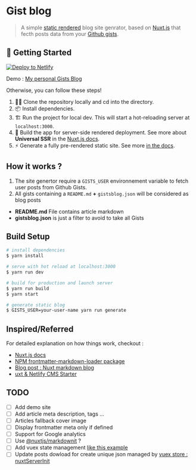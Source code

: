 # Gist blog

> A simple [static rendered](https://jamstack.wtf/) blog site genrator, based on [Nuxt.js](https://nuxtjs.org) that fecth posts data from your [Github gists](https://gist.github.com/).

## 🎉 Getting Started

[![Deploy to Netlify](https://www.netlify.com/img/deploy/button.svg)](https://app.netlify.com/start/deploy?repository=hhttps://github.com/mikamboo/gistsblog)

Demo : [My personal Gists Blog]()

Otherwise, you can follow these steps!

1. 👯‍♂️ Clone the repository locally and cd into the directory.
2. 📦 Install dependencies.
3. 🏗 Run the project for local dev. This will start a hot-reloading server at `localhost:3000`.
4. 🌌 Build the app for server-side rendered deployment. See more about **Universal SSR** in the [Nuxt.js docs](https://nuxtjs.org/guide#server-rendered-universal-ssr-).
5. ⚡️ Generate a fully pre-rendered static site. See more [in the docs](https://nuxtjs.org/guide#static-generated-pre-rendering-).

## How it works ?

1. The site genertor require a `GISTS_USER` environnement variable to fetch user posts from Github Gists.
2. All gists containing a `README.md` __+__ `gistsblog.json` will be considered as blog posts

* __README.md__ File contains article markdown
* __gistsblog.json__ is just a filter to avoid to take all Gists

## Build Setup

``` bash
# install dependencies
$ yarn install

# serve with hot reload at localhost:3000
$ yarn run dev

# build for production and launch server
$ yarn run build
$ yarn start

# generate static blog
$ GISTS_USER=your-user-name yarn run generate
```

## Inspired/Referred

For detailed explanation on how things work, checkout :

- [Nuxt.js docs](https://nuxtjs.org)
- [NPM frontmatter-markdown-loader package](https://www.npmjs.com/package/frontmatter-markdown-loader)
- [Blog post : Nuxt markdown blog](https://pambo-ognana.ga/create-a-simple-markdown-blog-with-nuxtjs)
- [uxt & Netlify CMS Starter](https://github.com/xdesro/nuxt-netlify-cms-starter)

## TODO

* [ ] Add demo site
* [ ] Add article meta description, tags ...
* [ ] Articles fallback cover image
* [ ] Display frontmatter meta only if defined
* [ ] Support for Google analytics
* [ ] Use [@nuxtjs/markdownit](https://github.com/xdesro/nuxt-netlify-cms-starter/blob/master/pages/blog/_blog.vue) ?
* [ ] Add vuex state management [like this example](https://github.com/xdesro/nuxt-netlify-cms-starter/blob/master/store/index.js)
* [ ] Update posts dowload for create unique json managed by [vuex store : nuxtServerInit](https://github.com/xdesro/nuxt-netlify-cms-starter/blob/master/store/index.js)

